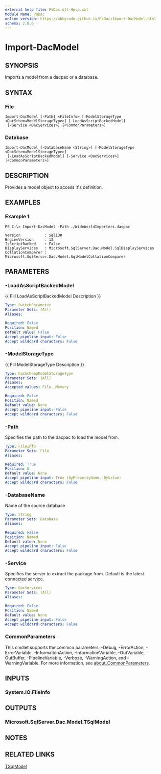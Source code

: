 ```yaml
---
external help file: PsDac.dll-Help.xml
Module Name: PsDac
online version: https://abbgrade.github.io/PsDac/Import-DacModel.html
schema: 2.0.0
---
```


# Import-DacModel

## SYNOPSIS
Imports a model from a dacpac or a database.

## SYNTAX

### File
```
Import-DacModel [-Path] <FileInfo> [-ModelStorageType <DacSchemaModelStorageType>] [-LoadAsScriptBackedModel]
 [-Service <DacServices>] [<CommonParameters>]
```

### Database
```
Import-DacModel [-DatabaseName <String>] [-ModelStorageType <DacSchemaModelStorageType>]
 [-LoadAsScriptBackedModel] [-Service <DacServices>] [<CommonParameters>]
```

## DESCRIPTION
Provides a model object to access it's definition.

## EXAMPLES

### Example 1
```
PS C:\> Import-DacModel -Path ./WideWorldImporters.dacpac

Version           : Sql130
EngineVersion     : 13
IsScriptBacked    : False
DisplayServices   : Microsoft.SqlServer.Dac.Model.SqlDisplayServices
CollationComparer : Microsoft.SqlServer.Dac.Model.SqlModelCollationComparer
```

## PARAMETERS

### -LoadAsScriptBackedModel
{{ Fill LoadAsScriptBackedModel Description }}

```yaml
Type: SwitchParameter
Parameter Sets: (All)
Aliases:

Required: False
Position: Named
Default value: False
Accept pipeline input: False
Accept wildcard characters: False
```

### -ModelStorageType
{{ Fill ModelStorageType Description }}

```yaml
Type: DacSchemaModelStorageType
Parameter Sets: (All)
Aliases:
Accepted values: File, Memory

Required: False
Position: Named
Default value: None
Accept pipeline input: False
Accept wildcard characters: False
```

### -Path
Specifies the path to the dacpac to load the model from.

```yaml
Type: FileInfo
Parameter Sets: File
Aliases:

Required: True
Position: 0
Default value: None
Accept pipeline input: True (ByPropertyName, ByValue)
Accept wildcard characters: False
```

### -DatabaseName
Name of the source database

```yaml
Type: String
Parameter Sets: Database
Aliases:

Required: False
Position: Named
Default value: None
Accept pipeline input: False
Accept wildcard characters: False
```

### -Service
Specifies the server to extract the package from. Default is the latest connected service.

```yaml
Type: DacServices
Parameter Sets: (All)
Aliases:

Required: False
Position: Named
Default value: None
Accept pipeline input: False
Accept wildcard characters: False
```

### CommonParameters
This cmdlet supports the common parameters: -Debug, -ErrorAction, -ErrorVariable, -InformationAction, -InformationVariable, -OutVariable, -OutBuffer, -PipelineVariable, -Verbose, -WarningAction, and -WarningVariable. For more information, see [about_CommonParameters](http://go.microsoft.com/fwlink/?LinkID=113216).

## INPUTS

### System.IO.FileInfo
## OUTPUTS

### Microsoft.SqlServer.Dac.Model.TSqlModel
## NOTES

## RELATED LINKS

[TSqlModel](https://docs.microsoft.com/en-us/dotnet/api/microsoft.sqlserver.dac.model.tsqlmodel)

